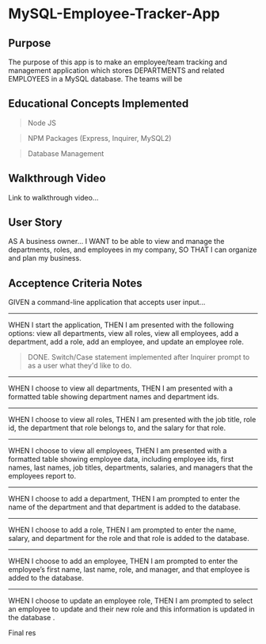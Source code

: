 # MySQL-Employee-Tracker-App

## Purpose

The purpose of this app is to make an employee/team tracking and management application which stores DEPARTMENTS and related EMPLOYEES in a MySQL database.  The teams will be 

## Educational Concepts Implemented

>Node JS

>NPM Packages (Express, Inquirer, MySQL2)

>Database Management

## Walkthrough Video

Link to walkthrough video...

## User Story

AS A business owner...
I WANT to be able to view and manage the departments, roles, and employees in my company,
SO THAT I can organize and plan my business.


## Acceptence Criteria Notes

GIVEN a command-line application that accepts user input...

- - - - -
WHEN I start the application,
THEN I am presented with the following options: view all departments, view all roles, view all employees, add a department, add a role, add an employee, and update an employee role.
>DONE.  Switch/Case statement implemented after Inquirer prompt to as a user what they'd like to do.

- - - - -
WHEN I choose to view all departments,
THEN I am presented with a formatted table showing department names and department ids.

- - - - -
WHEN I choose to view all roles,
THEN I am presented with the job title, role id, the department that role belongs to, and the salary for that role.

- - - - -
WHEN I choose to view all employees,
THEN I am presented with a formatted table showing employee data, including employee ids, first names, last names, job titles, departments, salaries, and managers that the employees report to.

- - - - -
WHEN I choose to add a department,
THEN I am prompted to enter the name of the department and that department is added to the database.

- - - - -
WHEN I choose to add a role,
THEN I am prompted to enter the name, salary, and department for the role and that role is added to the database.

- - - - -
WHEN I choose to add an employee,
THEN I am prompted to enter the employee’s first name, last name, role, and manager, and that employee is added to the database.

- - - - -
WHEN I choose to update an employee role,
THEN I am prompted to select an employee to update and their new role and this information is updated in the database .

Final res